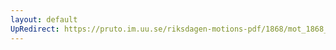 ```yaml
---
layout: default
UpRedirect: https://pruto.im.uu.se/riksdagen-motions-pdf/1868/mot_1868__fk__29/mot_1868__fk__29-004.pdf
---
```

